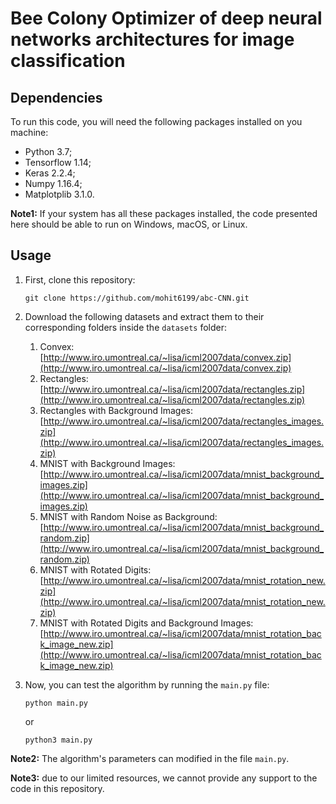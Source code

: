 # Bee Colony Optimizer of deep neural networks architectures for image classification



## Dependencies
To run this code, you will need the following packages installed on you machine:

- Python 3.7;
- Tensorflow 1.14;
- Keras 2.2.4;
- Numpy 1.16.4;
- Matplotplib 3.1.0.

**Note1:** If your system has all these packages installed, the code presented here should be able to run on Windows, macOS, or Linux.

## Usage

1. First, clone this repository:

	```
	git clone https://github.com/mohit6199/abc-CNN.git
	```

2. Download the following datasets and extract them to their corresponding folders inside the ```datasets``` folder:
	1. Convex: 
[http://www.iro.umontreal.ca/~lisa/icml2007data/convex.zip](http://www.iro.umontreal.ca/~lisa/icml2007data/convex.zip)
	2. Rectangles: [http://www.iro.umontreal.ca/~lisa/icml2007data/rectangles.zip](http://www.iro.umontreal.ca/~lisa/icml2007data/rectangles.zip)
	3. Rectangles with Background Images: [http://www.iro.umontreal.ca/~lisa/icml2007data/rectangles_images.zip](http://www.iro.umontreal.ca/~lisa/icml2007data/rectangles_images.zip)
	4. MNIST with Background Images: [http://www.iro.umontreal.ca/~lisa/icml2007data/mnist_background_images.zip](http://www.iro.umontreal.ca/~lisa/icml2007data/mnist_background_images.zip)
	5. MNIST with Random Noise as Background: [http://www.iro.umontreal.ca/~lisa/icml2007data/mnist_background_random.zip](http://www.iro.umontreal.ca/~lisa/icml2007data/mnist_background_random.zip)
	6. MNIST with Rotated Digits: [http://www.iro.umontreal.ca/~lisa/icml2007data/mnist_rotation_new.zip](http://www.iro.umontreal.ca/~lisa/icml2007data/mnist_rotation_new.zip)
	7. MNIST with Rotated Digits and Background Images: [http://www.iro.umontreal.ca/~lisa/icml2007data/mnist_rotation_back_image_new.zip](http://www.iro.umontreal.ca/~lisa/icml2007data/mnist_rotation_back_image_new.zip)


3. Now, you can test the algorithm by running the ```main.py``` file:

	```
	python main.py
	```
	
	or
	
	```
	python3 main.py
	```

**Note2:** The algorithm's parameters can modified in the file ```main.py```.

**Note3:** due to our limited resources, we cannot provide any support to the code in this repository.

